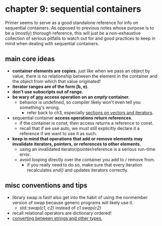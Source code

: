 # chapter 9: sequential containers

Primer seems to serve as a good standalone reference for info on sequential containers. As opposed to previous notes whose purpose is to be a (mostly) thorough reference, this will just be a non-exhaustive collection of serious pitfalls to watch out for and good practices to keep in mind when dealing with sequential containers.

## main core ideas

- **container elements are copies.** just like when we pass an object by value, there is no relationship between the element in the container and the object from which that value originated!
- **iterator ranges are of the form [b, e).**
- **don't use subscripts out of range.**
- **be wary of <ins>any</ins> access operation on an *empty* container.**
	- behavior is undefined, so compiler likely won't even tell you something's wrong.
		- refer back to ch3, especially [sections on vectors and iterators](https://github.com/tedklin/pseudoblog/blob/master/cpp_notebook/primer/ch-03.md#library-vector-type-33).
- sequential container **access operations return references**.
	- if the container is const, then access returns a reference to const.
	- recall that if we use auto, we must still explicitly declare it a reference if we want to use it as such.
- **keep in mind that operations that add or remove elements may invalidate iterators, pointers, or references to other elements.**
	- using an invalidated iterator/pointer/reference is a serious run-time error.
	- avoid looping directly over the container you add to / remove from.
		- if you really need to do so, make sure that every iteration recalculates *end()* and updates iterators correctly.


## misc conventions and tips

- library swap is fast! also get into the habit of using the nonmember version of swap because generic programs will likely use it. 
	- *std::swap(c1, c2)* instead of *c1.swap(c2)*
- recall relational operators are dictionary ordered!
- [converting between strings and other types.](https://en.cppreference.com/w/cpp/string/basic_string/stol)